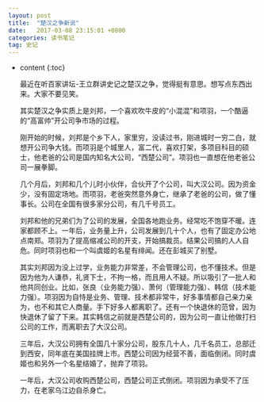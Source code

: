 ```yaml
---
layout: post
title:  "楚汉之争新说"
date:   2017-03-08 23:15:01 +0800
categories: 读书笔记
tag: 史记
---
```


* content
{:toc}

	最近在听百家讲坛-王立群讲史记之楚汉之争，觉得挺有意思。想写点东西出来。大家不要见笑。

	其实楚汉之争实质上是刘邦，一个喜欢吹牛皮的“小混混”和项羽，一个酷逼的“高富帅”开公司争市场的过程。

	刚开始的时候，刘邦是个乡下人，家里穷，没读过书，刚进城时一穷二白，就想开公司争大钱。而项羽是个城里人，富二代，喜欢打架，多项目科目的硕士，他老爸的公司是国内知名大公司，“西楚公司”。项羽也一直想在他老爸公司一展拳脚。

	几个月后，刘邦和几个儿时小伙伴，合伙开了个公司，叫大汉公司。因为资金少，没有固定场地。而项羽，老爸突然意外身亡，继承了老爸的公司，做了懂事长。公司在全国有很多家分公司，有几千号员工。

	刘邦和他的兄弟们为了公司的发展，全国各地跑业务。经常吃不饱穿不暖。连家都顾不上。一年后，业务量上升，公司发展到几十个人，也有了固定办公地点南郑。项羽为了提高缩减公司的开支，开始搞裁员。结果公司搞的人人自危。同时项羽也和一个叫虞姬的名星有绯闻。还在彭城买了别墅。

	其实刘邦因为没上过学，业务能力非常差，不会管理公司，也不懂技术。但是因为他为人谦恭，礼贤下士，不拘一格，而且用人不疑。所以吸引了一批人和他共同创业。比如，张良（业务能力强）、萧何（管理能力强）、韩信（技术能力强）。项羽因为自恃是业务、管理、技术都非常牛，好多事情都自己亲力亲为，也不和其它人商量。手下好多人都离职了。还有一个快退休的范曾，因为快退休了留了下来。其实韩信之前就是西楚公司的，因为公司一直让他做打扫公司的工作，而离职去了大汉公司。

	三年后，大汉公司拥有全国几十家分公司，股东几十人，几千名员工，总部迁到西安，同年底在美国挂牌上市。西楚公司因为经营不善，面临倒闭。同时虞姬也和另外一个名星结婚了，抛弃了项羽。

	一年后，大汉公司收购西楚公司，西楚公司正式倒闭。项羽因为承受不了压力，在老家乌江边自杀身亡。 

